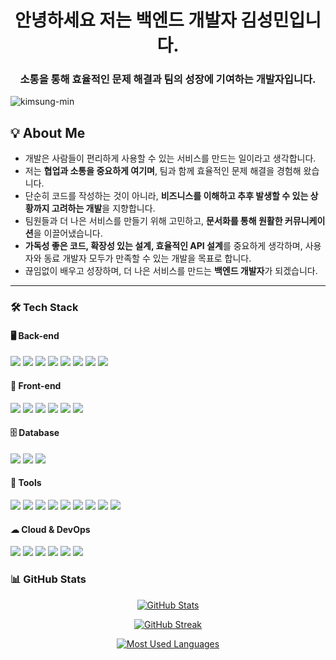 <h1 align="center">안녕하세요 저는 백엔드 개발자 김성민입니다.</h1>
<h3 align="center">소통을 통해 효율적인 문제 해결과 팀의 성장에 기여하는 개발자입니다.</h3>

<p align="left"> 
  <img src="https://komarev.com/ghpvc/?username=kimsung-min&label=Profile%20views&color=0e75b6&style=flat" alt="kimsung-min" />
</p>

## 💡 About Me

- 개발은 사람들이 편리하게 사용할 수 있는 서비스를 만드는 일이라고 생각합니다.  
- 저는 **협업과 소통을 중요하게 여기며**, 팀과 함께 효율적인 문제 해결을 경험해 왔습니다.  
- 단순히 코드를 작성하는 것이 아니라, **비즈니스를 이해하고 추후 발생할 수 있는 상황까지 고려하는 개발**을 지향합니다.  
- 팀원들과 더 나은 서비스를 만들기 위해 고민하고, **문서화를 통해 원활한 커뮤니케이션**을 이끌어냈습니다.  
- **가독성 좋은 코드, 확장성 있는 설계, 효율적인 API 설계**를 중요하게 생각하며, 사용자와 동료 개발자 모두가 만족할 수 있는 개발을 목표로 합니다.  
- 끊임없이 배우고 성장하며, 더 나은 서비스를 만드는 **백엔드 개발자**가 되겠습니다.

---

### 🛠 Tech Stack  


#### 🖥 Back-end  
<p>
  <img src="https://img.shields.io/badge/Java-007396?style=for-the-badge&logo=openjdk&logoColor=white"/>
  <img src="https://img.shields.io/badge/Python-3776AB?style=for-the-badge&logo=python&logoColor=white"/>
  <img src="https://img.shields.io/badge/Spring-6DB33F?style=for-the-badge&logo=spring&logoColor=white"/>
  <img src="https://img.shields.io/badge/SpringBoot-6DB33F?style=for-the-badge&logo=springboot&logoColor=white"/>
  <img src="https://img.shields.io/badge/MyBatis-4479A1?style=for-the-badge&logoColor=white"/>
  <img src="https://img.shields.io/badge/JPA-6DB33F?style=for-the-badge&logoColor=white"/>
  <img src="https://img.shields.io/badge/FastAPI-009688?style=for-the-badge&logo=fastapi&logoColor=white"/>
  <img src="https://img.shields.io/badge/RESTful API-000000?style=for-the-badge&logo=postman&logoColor=white"/>
</p>

#### 🎨 Front-end  
<p>
  <img src="https://img.shields.io/badge/HTML5-E34F26?style=for-the-badge&logo=html5&logoColor=white"/>
  <img src="https://img.shields.io/badge/CSS3-1572B6?style=for-the-badge&logo=css3&logoColor=white"/>
  <img src="https://img.shields.io/badge/JavaScript-F7DF1E?style=for-the-badge&logo=javascript&logoColor=black"/>
  <img src="https://img.shields.io/badge/React-61DAFB?style=for-the-badge&logo=react&logoColor=black"/>
  <img src="https://img.shields.io/badge/JSP-007396?style=for-the-badge&logoColor=white"/>
  <img src="https://img.shields.io/badge/JSTL-007396?style=for-the-badge&logoColor=white"/>
</p>

#### 🗄 Database  
<p>
  <img src="https://img.shields.io/badge/PostgreSQL-336791?style=for-the-badge&logo=postgresql&logoColor=white"/>
  <img src="https://img.shields.io/badge/MySQL-4479A1?style=for-the-badge&logo=mysql&logoColor=white"/>
  <img src="https://img.shields.io/badge/Oracle-F80000?style=for-the-badge&logo=oracle&logoColor=white"/>
</p>

#### 🔧 Tools  
<p>
  <img src="https://img.shields.io/badge/Eclipse-2C2255?style=for-the-badge&logo=eclipse&logoColor=white"/>
  <img src="https://img.shields.io/badge/IntelliJ-000000?style=for-the-badge&logo=intellijidea&logoColor=white"/>
  <img src="https://img.shields.io/badge/VSCode-007ACC?style=for-the-badge&logo=visualstudiocode&logoColor=white"/>
  <img src="https://img.shields.io/badge/Git-F05032?style=for-the-badge&logo=git&logoColor=white"/>
  <img src="https://img.shields.io/badge/SVN-809CC9?style=for-the-badge&logo=subversion&logoColor=white"/>
  <img src="https://img.shields.io/badge/Github-181717?style=for-the-badge&logo=github&logoColor=white"/>
  <img src="https://img.shields.io/badge/Notion-000000?style=for-the-badge&logo=notion&logoColor=white"/>
  <img src="https://img.shields.io/badge/Slack-4A154B?style=for-the-badge&logo=slack&logoColor=white"/>
  <img src="https://img.shields.io/badge/DBeaver-372923?style=for-the-badge&logoColor=white"/>
</p>

#### ☁ Cloud & DevOps  
<p>
  <img src="https://img.shields.io/badge/AWS-232F3E?style=for-the-badge&logo=amazonaws&logoColor=white"/>
  <img src="https://img.shields.io/badge/Docker-2496ED?style=for-the-badge&logo=docker&logoColor=white"/>
  <img src="https://img.shields.io/badge/Tomcat-F8DC75?style=for-the-badge&logo=apachetomcat&logoColor=black"/>
  <img src="https://img.shields.io/badge/JBoss-E10098?style=for-the-badge&logo=wildfly&logoColor=white"/>
  <img src="https://img.shields.io/badge/Rocky Linux-10B981?style=for-the-badge&logo=linux&logoColor=white"/>
  <img src="https://img.shields.io/badge/MobaXterm-0066FF?style=for-the-badge&logoColor=white"/>
</p>

### 📊 GitHub Stats 

<p align="center">
  <a href="https://github.com/kimsung-min">
    <img src="https://github-readme-stats.vercel.app/api?username=kimsung-min&show_icons=true&theme=radical" alt="GitHub Stats" />
  </a>
</p>

<p align="center">
  <a href="https://github.com/kimsung-min">
    <img src="https://github-readme-streak-stats.herokuapp.com/?user=kimsung-min&theme=radical" alt="GitHub Streak" />
  </a>
</p>

<p align="center">
  <a href="https://github.com/kimsung-min">
    <img src="https://github-readme-stats.vercel.app/api/top-langs/?username=kimsung-min&layout=compact&theme=radical" alt="Most Used Languages" />
  </a>
</p>
